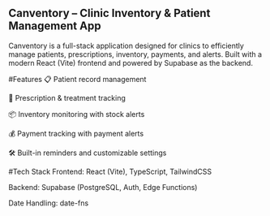 
## Canventory – Clinic Inventory & Patient Management App
Canventory is a full-stack application designed for clinics to efficiently manage patients, prescriptions, inventory, payments, and alerts. Built with a modern React (Vite) frontend and powered by Supabase as the backend.

#Features
📋 Patient record management

💊 Prescription & treatment tracking

📦 Inventory monitoring with stock alerts

💰 Payment tracking with payment alerts

🛠️ Built-in reminders and customizable settings

#Tech Stack
Frontend: React (Vite), TypeScript, TailwindCSS

Backend: Supabase (PostgreSQL, Auth, Edge Functions)

Date Handling: date-fns
